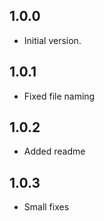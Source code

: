 ## 1.0.0

- Initial version.

## 1.0.1
- Fixed file naming

## 1.0.2
- Added readme

## 1.0.3
- Small fixes